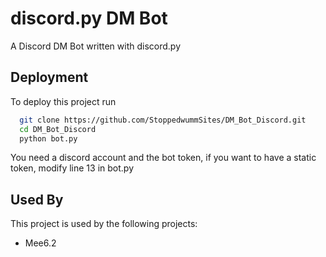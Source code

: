 
# discord.py DM Bot

A Discord DM Bot written with discord.py


## Deployment

To deploy this project run

```bash
  git clone https://github.com/StoppedwummSites/DM_Bot_Discord.git
  cd DM_Bot_Discord
  python bot.py
```

You need a discord account and the bot token, if you want to have a static token, modify line 13 in bot.py


## Used By

This project is used by the following projects:

- Mee6.2

